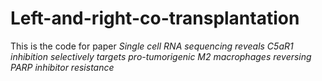 # Left-and-right-co-transplantation
This is the code for paper
_Single cell RNA sequencing reveals C5aR1 inhibition selectively targets pro-tumorigenic M2 macrophages reversing PARP inhibitor resistance_

